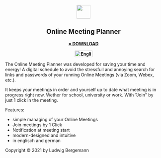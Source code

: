 

<p align="center">
  <img src="https://user-images.githubusercontent.com/54584689/119855575-50bfdd80-bf12-11eb-9476-00104f205da1.png" width="44">
</p>

<h2 align="center">
Online Meeting Planner
</h2>

<p align="center">
<a href="//www.microsoft.com/store/apps/9PHVBSLRF6H3?cid=storebadge&ocid=badge"><strong>» DOWNLOAD</strong></a>
</p>


<p align="center">
<a href="//www.microsoft.com/store/apps/9PHVBSLRF6H3?cid=storebadge&ocid=badge"><strong><img src='https://user-images.githubusercontent.com/54584689/120659940-22e51680-c487-11eb-8557-345f827c65bb.png' alt='English badge' style='width: 57px; height: 21px;'/></strong></a>
</p>



The Online Meeting Planner was developed for saving your time and energy!
A digital schedule to avoid the stressfull and annoying search for links and passwords of your running Online Meetings (via Zoom, Webex, etc.).

It keeps your meetings in order and yourself up to date what meeting is in progress right now. 
Wether for school, university or work.
With "Join" by just 1 click in the meeting. 

Features: 
- simple managing of your Online Meetings
- Join meetings by 1 Click
- Notification at meeting start
- modern-designed and intuitive
- in englisch and german

Copyright © 2021 by Ludwig Bergemann




